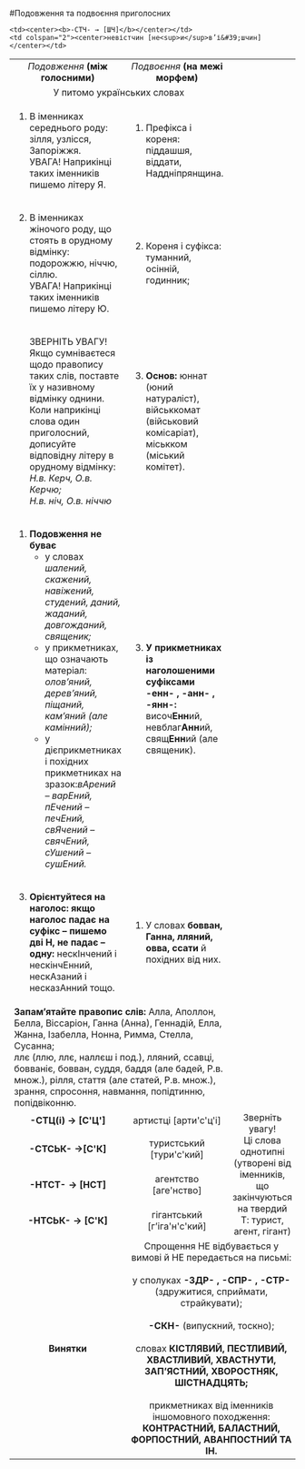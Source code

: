 #Подовження та подвоєння приголосних

<table>
<col width="50%">
<col width="50%">
<tr>
<td><center><i>Подовження</i> <b>(між голосними)</b></center></td>
<td><center><i>Подвоєння</i> <b>(на межі морфем)</b></center></td>
</tr>
  <tr>
  <td colspan="2"><center>У питомо українських словах</center></td>
  </tr>
  <tr>
  <td>
    <ol><li>В іменниках середнього роду: зілля, узлісся, Запоріжжя.<br> 
    УВАГА! Наприкінці таких іменників пишемо літеру Я.</li>
    </ol>
  </td>
  <td>
    <ol><li>Префікса і кореня: піддашшя, віддати, Наддніпрянщина.</li>
    </ol>
  </td>
  </tr>
  
  <tr>
  <td>
    <ol start="2"><li>В іменниках жіночого роду, що стоять в орудному відмінку: подорожжю, ніччю, сіллю.<br>
    УВАГА! Наприкінці таких іменників пишемо літеру Ю.</li>
    </ol>
  </td>
  <td>
    <ol start="2"><li>Кореня і суфікса: туманний, осінній, годинник;</li>
    </ol>
  </td>
  </tr>
  <tr>
  <td>
    <ol style="list-style-type: none;"><li><span class="p1">ЗВЕРНІТЬ УВАГУ!</span><br>
Якщо сумніваєтеся щодо правопису таких слів, поставте їх у називному відмінку однини. Коли наприкінці слова один приголосний, дописуйте відповідну літеру в орудному відмінку:<br>
<i>Н.в. Керч, О.в. Керчю;</i><br>
<i>Н.в. ніч, О.в. ніччю</i></li>
    </ol>
  </td>
  <td>
    <ol start="3"><li><b>Основ:</b> юннат (юний натураліст), військкомат (військовий комісаріат), міськком (міський комітет).</li>
    </ol>
  </td>
  </tr>

  <tr>
  <td>
    <ol><li><b>Подовження не буває</b>
<ul>
<li>у словах <i>шалений, скажений, навіжений, студений, даний, жаданий, довгожданий, священик;</i></li>
<li>у прикметниках, що означають матеріал: <i>олов’яний, дерев’яний, піщаний, кам’яний (але камінний);</i></li>
<li>у дієприкметниках і похідних прикметниках на зразок:<i>вАрений – варЕний, пЕчений – печЕний, свЯчений – свячЕний, сУшений – сушЕний.</i></li>
    </ol>
  </td>
  <td>
    <ol start="3"><li><b>У прикметниках із наголошеними суфіксами -енн- , -анн- , -янн-:</b> височ<b>Енн</b>ий, невблаг<b>Анн</b>ий, свящ<b>Енн</b>ий (але священик).</li>
    </ol>
  </td>
  </tr>

  <tr>
  <td>
    <ol start="3"><li><b>Орієнтуйтеся на наголос: якщо наголос падає на суфікс – пишемо дві Н, не падає – одну:</b> нескІнчений і нескінчЕнний, нескАзаний і несказАнний тощо.</li>
    </ol>
  </td>
  <td>
    <ol><li>У словах <b>бовван, Ганна, лляний, овва, ссати</b> й похідних від них.</li>
    </ol>
  </td>
  </tr>
  <tr>
  <td colspan="2"><b>Запам’ятайте правопис слів:</b> Алла, Аполлон, Белла, Віссаріон, Ганна (Анна), Геннадій, Елла, Жанна, Ізабелла, Нонна, Римма, Стелла, Сусанна;<br>
  ллє (ллю, ллє, наллєш і под.), лляний, ссавці, бовваніє, бовван, суддя, баддя (але бадей, Р.в. множ.), рілля, стаття (але статей, Р.в. множ.), зрання, спросоння, навмання, попідтинню, попідвіконню.</td>
  </tr>








  	<td><center><b>-СТЧ- → [ШЧ]</b></center></td>
	<td colspan="2"><center>невістчин [не<sup>и</sup>в’і&#39;шчин]</center></td>
  </tr>
  <tr>
  	<td><center><b>-СТЦ(і) → [С&#39;Ц&#39;]</b></center></td>
	<td><center>артистці [арти&#39;с&#39;ц&#39;і]</center></td>
	<td class="row-span" rowspan="4"><center><span class="p1">Зверніть увагу!</span><br>
		Ці слова однотипні (утворені від іменників, що закінчуються на твердий Т: турист, агент, гігант)</center></td>
  </tr>
   <tr>
  	<td><center><b>-СТСЬК- →[С&#39;К]</b></center></td>
	<td><center>туристський [тури&#39;с&#39;кий]</center></td>
  </tr>
   <tr>
  	<td><center><b>-НТСТ- → [НСТ]</b></center></td>
	<td><center>агентство [аге&#39;нство]</center></td>
  </tr>
   <tr>
  	<td><center><b>-НТСЬК- → [С&#39;К]</b></center></td>
	<td><center>гігантський [г’іга&#39;н&#39;с&#39;кий]</center></td>
  </tr>
   <tr>
   	<td class="row-span" rowspan="4"><center><b>Винятки</b></center></td>
  	<td colspan="3">
  		<center><span class="p1">Спрощення НЕ відбувається у вимові й НЕ передається на письмі:</span></center><br>
  		<center>у сполуках <b>-ЗДР- , -СПР- , -СТР-</b> (здружитися, сприймати, страйкувати);</center><br>
  		<center><b>-СКН-</b> (випускний, тоскно);</center><br>
  		<center>словах <b>КІСТЛЯВИЙ, ПЕСТЛИВИЙ, ХВАСТЛИВИЙ, ХВАСТНУТИ, ЗАП’ЯСТНИЙ, ХВОРОСТНЯК, ШІСТНАДЦЯТЬ;</b></center><br>
  		<center>прикметниках від іменників іншомовного походження: <b>КОНТРАСТНИЙ, БАЛАСТНИЙ, ФОРПОСТНИЙ, АВАНПОСТНИЙ ТА ІН.</b></center>
  	</td>
  </tr>
</table>